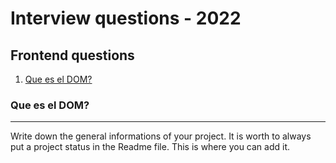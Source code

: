 # Interview questions - 2022

## Frontend questions

1. [Que es el DOM?](#que-es-el-dom-?)

### Que es el DOM?

---

Write down the general informations of your project. It is worth to always put a project status in the Readme file. This is where you can add it.
